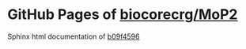 GitHub Pages of [biocorecrg/MoP2](https://github.com/biocorecrg/MoP2.git)
===
Sphinx html documentation of [b09f4596](https://github.com/biocorecrg/MoP2/tree/b09f459660e0a86038ebceb064b1be1eabaeb09d)
